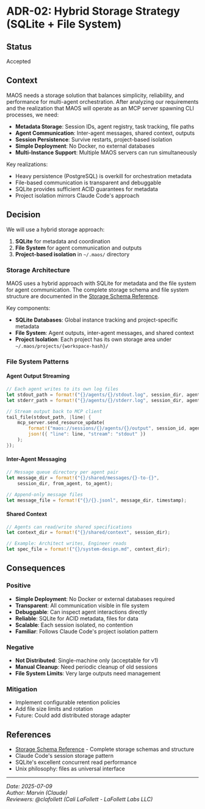 # ADR-02: Hybrid Storage Strategy (SQLite + File System)

## Status
Accepted

## Context
MAOS needs a storage solution that balances simplicity, reliability, and performance for multi-agent orchestration. After analyzing our requirements and the realization that MAOS will operate as an MCP server spawning CLI processes, we need:

- **Metadata Storage**: Session IDs, agent registry, task tracking, file paths
- **Agent Communication**: Inter-agent messages, shared context, outputs
- **Session Persistence**: Survive restarts, project-based isolation
- **Simple Deployment**: No Docker, no external databases
- **Multi-Instance Support**: Multiple MAOS servers can run simultaneously

Key realizations:
- Heavy persistence (PostgreSQL) is overkill for orchestration metadata
- File-based communication is transparent and debuggable
- SQLite provides sufficient ACID guarantees for metadata
- Project isolation mirrors Claude Code's approach

## Decision
We will use a hybrid storage approach:
1. **SQLite** for metadata and coordination
2. **File System** for agent communication and outputs
3. **Project-based isolation** in `~/.maos/` directory

### Storage Architecture

MAOS uses a hybrid approach with SQLite for metadata and the file system for agent communication. The complete storage schema and file system structure are documented in the [Storage Schema Reference](../references/storage-schema.md).

Key components:
- **SQLite Databases**: Global instance tracking and project-specific metadata
- **File System**: Agent outputs, inter-agent messages, and shared context
- **Project Isolation**: Each project has its own storage area under `~/.maos/projects/{workspace-hash}/`

### File System Patterns

#### Agent Output Streaming
```rust
// Each agent writes to its own log files
let stdout_path = format!("{}/agents/{}/stdout.log", session_dir, agent_id);
let stderr_path = format!("{}/agents/{}/stderr.log", session_dir, agent_id);

// Stream output back to MCP client
tail_file(stdout_path, |line| {
    mcp_server.send_resource_update(
        format!("maos://sessions/{}/agents/{}/output", session_id, agent_id),
        json!({ "line": line, "stream": "stdout" })
    );
});
```

#### Inter-Agent Messaging
```rust
// Message queue directory per agent pair
let message_dir = format!("{}/shared/messages/{}-to-{}", 
    session_dir, from_agent, to_agent);

// Append-only message files
let message_file = format!("{}/{}.jsonl", message_dir, timestamp);
```

#### Shared Context
```rust
// Agents can read/write shared specifications
let context_dir = format!("{}/shared/context", session_dir);

// Example: Architect writes, Engineer reads
let spec_file = format!("{}/system-design.md", context_dir);
```

## Consequences

### Positive
- **Simple Deployment**: No Docker or external databases required
- **Transparent**: All communication visible in file system
- **Debuggable**: Can inspect agent interactions directly
- **Reliable**: SQLite for ACID metadata, files for data
- **Scalable**: Each session isolated, no contention
- **Familiar**: Follows Claude Code's project isolation pattern

### Negative
- **Not Distributed**: Single-machine only (acceptable for v1)
- **Manual Cleanup**: Need periodic cleanup of old sessions
- **File System Limits**: Very large outputs need management

### Mitigation
- Implement configurable retention policies
- Add file size limits and rotation
- Future: Could add distributed storage adapter

## References
- [Storage Schema Reference](../references/storage-schema.md) - Complete storage schemas and structure
- Claude Code's session storage pattern
- SQLite's excellent concurrent read performance
- Unix philosophy: files as universal interface

---
*Date: 2025-07-09*  
*Author: Marvin (Claude)*  
*Reviewers: @clafollett (Cali LaFollett - LaFollett Labs LLC)*
